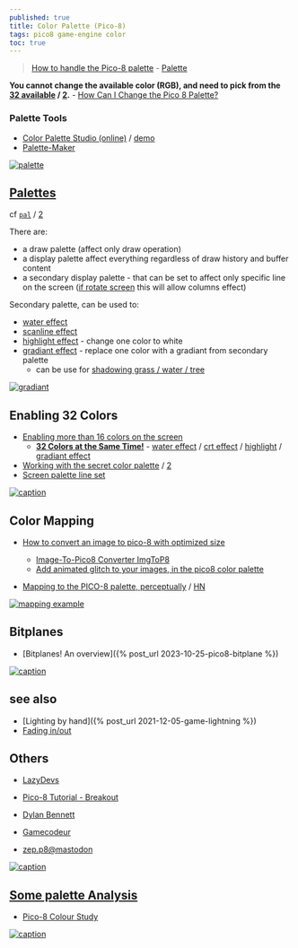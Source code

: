 ```yaml
---
published: true
title: Color Palette (Pico-8)
tags: pico8 game-engine color
toc: true
---
```

> [How to handle the Pico-8 palette](https://trasevol.dog/2017/02/21/doodle-insights-5-how-to-handle-the-pico-8-palette/) - [Palette](https://pico-8.fandom.com/wiki/Palette)

**You cannot change the available color (RGB), and need to pick from the [32 available](https://pico-8.fandom.com/wiki/Palette) / [2](https://lospec.com/palette-list/pico-8-secret-palette).** - [How Can I Change the Pico 8 Palette?](https://www.lexaloffle.com/bbs/?tid=30701)

<link rel="shortcut icon" href="https://static.wikia.nocookie.net/pico-8/images/4/4a/Site-favicon.ico/revision/latest?cb=20210713144653" type="image/x-icon" />

### Palette Tools
- [Color Palette Studio (online)](https://nerdyteachers.com/PICO-8/Palette/) / [demo](https://www.youtube.com/watch?v=iJmQr-mXbcU)
- [Palette-Maker](https://www.lexaloffle.com/bbs/?tid=35462)

[![palette](https://trasevol.dog/wp-content/uploads/2017/02/pico-8_22.gif)](https://trasevol.dog/2017/02/21/doodle-insights-5-how-to-handle-the-pico-8-palette/)

## [Palettes](https://www.youtube.com/watch?v=osk7P4ljWOU&t=157s)

cf [`pal`](https://pico-8.fandom.com/wiki/Pal) / [2](https://nerdyteachers.com/PICO-8/Guide/?Colors)

There are:
- a draw palette (affect only draw operation)
- a display palette affect everything regardless of draw history and buffer content
- a secondary display palette - that can be set to affect only specific line on the screen ([if rotate screen](https://www.youtube.com/watch?v=osk7P4ljWOU&t=1280s) this will allow columns effect)

Secondary palette, can be used to:
- [water effect](https://www.youtube.com/watch?v=osk7P4ljWOU&t=751s)
- [scanline effect](https://www.youtube.com/watch?v=osk7P4ljWOU&t=991s)
- [highlight effect](https://www.youtube.com/watch?v=osk7P4ljWOU&t=1041s) - change one color to white
- [gradiant effect](https://www.youtube.com/watch?v=osk7P4ljWOU&t=1464s) - replace one color with a gradiant from secondary palette
	- can be use for [shadowing grass / water / tree](https://www.youtube.com/watch?v=osk7P4ljWOU&t=1781s)
    
[![gradiant](https://www.lexaloffle.com/media/38130/multipal_test_0.gif)](https://www.lexaloffle.com/bbs/?tid=38565)

## Enabling 32 Colors

- [Enabling more than 16 colors on the screen](https://www.lexaloffle.com/bbs/?tid=38565)
	- [**32 Colors at the Same Time!**](https://www.youtube.com/watch?v=osk7P4ljWOU) - [water effect](https://www.youtube.com/watch?v=osk7P4ljWOU&t=751s) / [crt effect](https://www.youtube.com/watch?v=osk7P4ljWOU&t=991s) / [highlight](https://www.youtube.com/watch?v=osk7P4ljWOU&t=1041s) / [gradiant effect](https://www.youtube.com/watch?v=osk7P4ljWOU&t=1464s)
- [Working with the secret color palette](https://www.reddit.com/r/pico8/comments/pvzev0/working_with_the_secret_color_palette/) / [2](https://nerdyteachers.com/PICO-8/Guide/?HIDDEN_PALETTE)
- [Screen palette line set](https://www.lexaloffle.com/bbs/?tid=38555)


[![caption](https://www.lexaloffle.com/media/38130/sonic_tech_area_6.gif)](https://www.lexaloffle.com/bbs/?tid=38565)

## Color Mapping

- [How to convert an image to pico-8 with optimized size](https://anto80.com/en-us/image-processing/convert-image-to-pico8-p8-imgtopico8) 
	- [Image-To-Pico8 Converter ImgToP8](https://anto80.itch.io/image-to-pico8-converter)
    - [Add animated glitch to your images, in the pico8 color palette](https://anto80.itch.io/image-to-pico8-converter/devlog/179687/add-animated-glitch-to-your-images-in-the-pico8-color-palette)

- [Mapping to the PICO-8 palette, perceptually](https://30fps.net/pages/perceptual-pico8-pixel-mapping/) / [HN](https://news.ycombinator.com/item?id=45162078)

[![mapping example](https://img.itch.zone/aW1nLzQwOTQ2NjAuZ2lm/original/vZED9Y.gif)](https://anto80.com/en-us/image-processing/convert-image-to-pico8-p8-imgtopico8)

## Bitplanes
- [Bitplanes! An overview]({% post_url 2023-10-25-pico8-bitplane %})

[![caption](https://www.lexaloffle.com/media/1/bunny_1.gif)](https://www.lexaloffle.com/bbs/?tid=50632)

## see also
- [Lighting by hand]({% post_url 2021-12-05-game-lightning %})
- [Fading in/out](https://www.youtube.com/watch?v=LIlFLoU9S1w&list=PLea8cjCua_P3LL7J1Q9b6PJua0A-96uUS&index=14&t=34s)
    
## Others
- [LazyDevs](https://www.youtube.com/@LazyDevs/videos)
- [Pico-8 Tutorial - Breakout](https://www.youtube.com/playlist?list=PLea8cjCua_P0qjjiG8G5FBgqwpqMU7rBk)
- [Dylan Bennett](https://www.youtube.com/@DylanBennett/videos)
- [Gamecodeur](https://www.youtube.com/watch?v=F_SJQMgP9vs)

- [zep.p8@mastodon](https://mastodon.social/@zep/109309275931134267)


[![caption](https://www.lexaloffle.com/media/1/boat3b_1.gif)](https://www.lexaloffle.com/bbs/?tid=49075)

## [Some palette Analysis](https://www.lexaloffle.com/bbs/?tid=2101)

- [Pico-8 Colour Study](https://www.lexaloffle.com/bbs/?tid=3386)

[![caption](https://retroactive.me/post/palette-analysis/images/palette_16_small.png)](https://retroactive.me/post/palette-analysis/)
